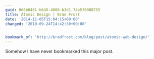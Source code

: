 ```yaml
---
guid: 066b8461-b645-4088-b3d1-74e5f0988755
title: Atomic Design | Brad Frost
date: '2014-11-05T15:04:15+00:00'
changed: '2019-09-24T14:42:30+00:00'


bookmark_of: 'http://bradfrost.com/blog/post/atomic-web-design/'
---
```



Somehow I have never bookmarked this major post.
